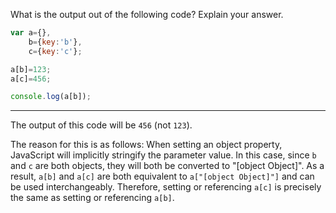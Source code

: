 What is the output out of the following code? Explain your answer.

```js
var a={},
    b={key:'b'},
    c={key:'c'};

a[b]=123;
a[c]=456;

console.log(a[b]);
```

---

The output of this code will be `456` (not `123`).

The reason for this is as follows: When setting an object property, JavaScript will implicitly stringify the parameter value. In this case, since `b` and `c` are both objects, they will both be converted to "[object Object]". As a result, `a[b]` and `a[c]` are both equivalent to `a["[object Object]"]` and can be used interchangeably. Therefore, setting or referencing `a[c]` is precisely the same as setting or referencing `a[b]`.